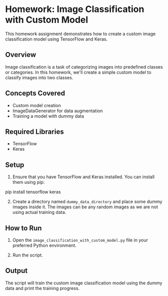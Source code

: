 # Homework: Image Classification with Custom Model

This homework assignment demonstrates how to create a custom image classification model using TensorFlow and Keras.

## Overview
Image classification is a task of categorizing images into predefined classes or categories. In this homework, we'll create a simple custom model to classify images into two classes.

## Concepts Covered
- Custom model creation
- ImageDataGenerator for data augmentation
- Training a model with dummy data

## Required Libraries
- TensorFlow
- Keras

## Setup
1. Ensure that you have TensorFlow and Keras installed. You can install them using pip:

pip install tensorflow keras


2. Create a directory named `dummy_data_directory` and place some dummy images inside it. The images can be any random images as we are not using actual training data.

## How to Run
1. Open the `image_classification_with_custom_model.py` file in your preferred Python environment.

2. Run the script.

## Output
The script will train the custom image classification model using the dummy data and print the training progress.



